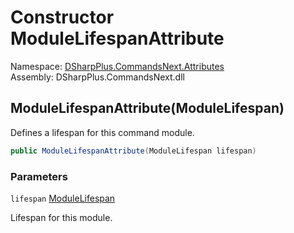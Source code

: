 # Constructor ModuleLifespanAttribute

Namespace: [DSharpPlus.CommandsNext.Attributes](DSharpPlus.CommandsNext.Attributes.md)  
Assembly: DSharpPlus.CommandsNext.dll

## <a id="DSharpPlus_CommandsNext_Attributes_ModuleLifespanAttribute__ctor_DSharpPlus_CommandsNext_Attributes_ModuleLifespan_"></a>ModuleLifespanAttribute\(ModuleLifespan\)

Defines a lifespan for this command module.

```csharp
public ModuleLifespanAttribute(ModuleLifespan lifespan)
```

### Parameters

`lifespan` [ModuleLifespan](DSharpPlus.CommandsNext.Attributes.ModuleLifespan.md)

Lifespan for this module.

